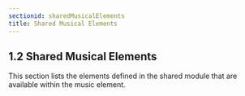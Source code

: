 ```yaml
---
sectionid: sharedMusicalElements
title: Shared Musical Elements
---
```




<!-- Musical Elements -->
<h2 id="sharedMusicalElements">
   <span class="headingNumber">1.2</span>
   <span class="head">Shared Musical Elements</span>
</h2>
This section lists the elements defined in the shared module that are available within
the
music element.






